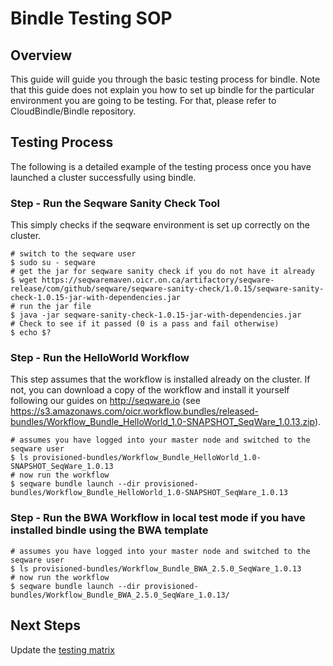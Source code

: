 # Bindle Testing SOP

## Overview

This guide will guide you through the basic testing process for bindle.
Note that this guide does not explain you how to set up bindle for the 
particular environment you are going to be testing. For that, please 
refer to CloudBindle/Bindle repository.

## Testing Process

The following is a detailed example of the testing process once you have launched
a cluster successfully using bindle. 

### Step - Run the Seqware Sanity Check Tool

This simply checks if the seqware environment is set up correctly on the cluster.

    # switch to the seqware user
    $ sudo su - seqware
    # get the jar for seqware sanity check if you do not have it already
    $ wget https://seqwaremaven.oicr.on.ca/artifactory/seqware-release/com/github/seqware/seqware-sanity-check/1.0.15/seqware-sanity-check-1.0.15-jar-with-dependencies.jar
    # run the jar file   
    $ java -jar seqware-sanity-check-1.0.15-jar-with-dependencies.jar
    # Check to see if it passed (0 is a pass and fail otherwise)
    $ echo $?

### Step - Run the HelloWorld Workflow

This step assumes that the workflow is installed already on the cluster.  If not, you can download a copy of the workflow and install it yourself following our guides on http://seqware.io (see https://s3.amazonaws.com/oicr.workflow.bundles/released-bundles/Workflow_Bundle_HelloWorld_1.0-SNAPSHOT_SeqWare_1.0.13.zip). 

    # assumes you have logged into your master node and switched to the seqware user
    $ ls provisioned-bundles/Workflow_Bundle_HelloWorld_1.0-SNAPSHOT_SeqWare_1.0.13
    # now run the workflow
    $ seqware bundle launch --dir provisioned-bundles/Workflow_Bundle_HelloWorld_1.0-SNAPSHOT_SeqWare_1.0.13 

### Step - Run the BWA Workflow in local test mode if you have installed bindle using the BWA template

    # assumes you have logged into your master node and switched to the seqware user
    $ ls provisioned-bundles/Workflow_Bundle_BWA_2.5.0_SeqWare_1.0.13
    # now run the workflow
    $ seqware bundle launch --dir provisioned-bundles/Workflow_Bundle_BWA_2.5.0_SeqWare_1.0.13/

## Next Steps

Update the [testing matrix](https://github.com/SeqWare/pancancer-info/blob/develop/docs/README.md#testing-matrix)
